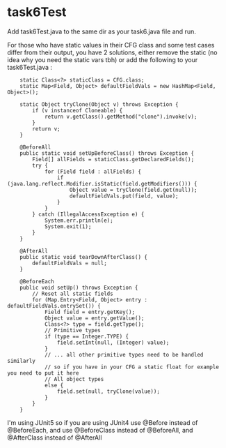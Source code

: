 # task6Test

Add task6Test.java to the same dir as your task6.java file and run.

 For those who have static values in their CFG class and some test cases differ from their output, you have 2 solutions, either remove the static (no idea why you need the static vars tbh) or add the following to your task6Test.java :
```
	static Class<?> staticClass = CFG.class;
	static Map<Field, Object> defaultFieldVals = new HashMap<Field, Object>();

	static Object tryClone(Object v) throws Exception {
		if (v instanceof Cloneable) {
			return v.getClass().getMethod("clone").invoke(v);
		}
		return v;
	}

	@BeforeAll
	public static void setUpBeforeClass() throws Exception {
		Field[] allFields = staticClass.getDeclaredFields();
		try {
			for (Field field : allFields) {
				if (java.lang.reflect.Modifier.isStatic(field.getModifiers())) {
					Object value = tryClone(field.get(null));
					defaultFieldVals.put(field, value);
				}
			}
		} catch (IllegalAccessException e) {
			System.err.println(e);
			System.exit(1);
		}
	}

	@AfterAll
	public static void tearDownAfterClass() {
		defaultFieldVals = null;
	}

	@BeforeEach
	public void setUp() throws Exception {
		// Reset all static fields
		for (Map.Entry<Field, Object> entry : defaultFieldVals.entrySet()) {
			Field field = entry.getKey();
			Object value = entry.getValue();
			Class<?> type = field.getType();
			// Primitive types
			if (type == Integer.TYPE) {
				field.setInt(null, (Integer) value);
			}
			// ... all other primitive types need to be handled similarly
			// so if you have in your CFG a static float for example you need to put it here
			// All object types
			else {
				field.set(null, tryClone(value));
			}
		}
	}

```
I'm using JUnit5 so if you are using JUnit4 use @Before instead of @BeforeEach, and use @BeforeClass instead of @BeforeAll, and @AfterClass instead of @AfterAll
